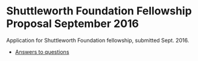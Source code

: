 # Shuttleworth Foundation Fellowship Proposal September 2016

Application for Shuttleworth Foundation fellowship, submitted Sept. 2016.

* [Answers to questions](questions.txt)
